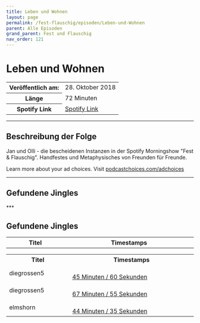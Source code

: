 ```yaml
---
title: Leben und Wohnen
layout: page
permalink: /fest-flauschig/episoden/Leben-und-Wohnen
parent: Alle Episoden
grand_parent: Fest und Flauschig
nav_order: 121
---
```


# Leben und Wohnen
<table class="resp-table dcf-table dcf-table-responsive dcf-table-bordered dcf-table-striped dcf-w-100%">
                    <tbody>
                        <tr>
                            <th scope="row">Veröffentlich am:</th>
                            <td data-label="Veröffentlich am:">28. Oktober 2018</td>
                        </tr>
                        <tr>
                            <th scope="row">Länge </th>
                            <td data-label="Länge ">72 Minuten</td>
                        </tr><tr>
                                <th scope="row">Spotify Link</th>
                                <td data-label="Spotify Link"><a href="https://open.spotify.com/episode/3dGykG9OJN8IDn97d24JfY">Spotify Link</a></td>
                            </tr></tbody>
                </table>

***

## Beschreibung der Folge

<div>
Jan und Olli - die bescheidenen Instanzen in der Spotify Morningshow "Fest &amp; Flauschig". Handfestes und Metaphysisches von Freunden für Freunde.<p> </p><p>Learn more about your ad choices. Visit <a href="https://podcastchoices.com/adchoices">podcastchoices.com/adchoices</a></p>  
</div>

***

## Gefundene Jingles

<table style="display: table;">
                                    <tr>
                                        <th class="tableColumnTitle">Titel</th>
                                        <th class="tableColumnTimestamps">Timestamps</th>
                                    </tr>
                                    ***

## Gefundene Jingles

<table style="display: table;">
                                    <tr>
                                        <th class="tableColumnTitle">Titel</th>
                                        <th class="tableColumnTimestamps">Timestamps</th>
                                    </tr>
                                    <tr>
                                <td markdown="span"  class="tableColumnTitle">diegrossen5</td>
                                <td markdown="span" class="tableColumnTimestamps">
                                <br>
                                <a href="https://open.spotify.com/episode/3dGykG9OJN8IDn97d24JfY?t=2760">
                                45 Minuten / 60 Sekunden</a>
                                </td></tr><tr>
                                <td markdown="span"  class="tableColumnTitle">diegrossen5</td>
                                <td markdown="span" class="tableColumnTimestamps">
                                <br>
                                <a href="https://open.spotify.com/episode/3dGykG9OJN8IDn97d24JfY?t=4075">
                                67 Minuten / 55 Sekunden</a>
                                </td></tr><tr>
                                <td markdown="span"  class="tableColumnTitle">elmshorn</td>
                                <td markdown="span" class="tableColumnTimestamps">
                                <br>
                                <a href="https://open.spotify.com/episode/3dGykG9OJN8IDn97d24JfY?t=2675">
                                44 Minuten / 35 Sekunden</a>
                                </td></tr></table>